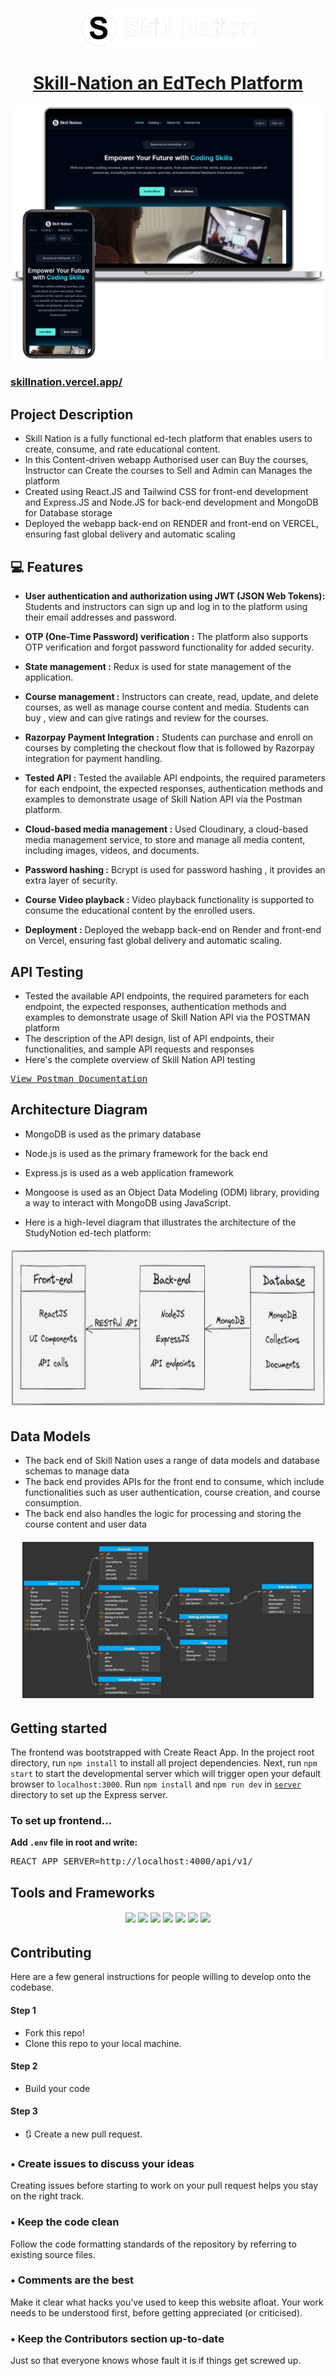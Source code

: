 
<h6 align="center"><a href="https://skillnation.vercel.app/"><img src="src/assets/Logo/Logo-Full-Light.PNG" height="60"/></a></p></h6>
<h1 align="center"><a href="https://skillnation.vercel.app/">Skill-Nation an EdTech Platform</a></h1>


<div align="center">
  <a href="https://skillnation.vercel.app/">
    <img alt="Mockup" src="src/assets/Images/macbook.PNG" />
  </a>
</div>


<h3><a href="https://skillnation.vercel.app/">skillnation.vercel.app/</a> </h3>


##  Project Description

- Skill Nation is a fully functional ed-tech platform that enables users to create, consume, and rate educational
content.
- In this Content-driven webapp Authorised user can Buy the courses, Instructor can Create the courses to Sell and Admin can Manages the platform
- Created using React.JS and Tailwind CSS for front-end development and Express.JS and Node.JS for back-end
development and MongoDB for Database storage
- Deployed the webapp back-end on RENDER and front-end on VERCEL, ensuring fast global delivery and automatic scaling


## 💻 Features

- **User authentication and authorization using JWT (JSON Web Tokens):** Students and instructors can sign up and log in to the platform using their email addresses and password. 

- **OTP (One-Time Password) verification :** The platform also supports OTP verification and forgot password functionality for added security.

- **State management :** Redux is used for state management of the application.

- **Course management :** Instructors can create, read, update, and delete courses, as well as manage course content and media. Students can buy , view and can give ratings and review for the courses.

- **Razorpay Payment Integration :** Students can purchase and enroll on courses by completing the checkout flow that is followed by Razorpay integration for payment handling.

- **Tested API :** Tested the available API endpoints, the required parameters for each endpoint, the expected responses, authentication methods and examples to demonstrate usage of Skill Nation API via the Postman platform.

- **Cloud-based media management :** Used Cloudinary, a cloud-based media management service, to store and manage all media content, including images, videos, and documents.

- **Password hashing :** Bcrypt is used for password hashing , it provides an extra layer of security.

- **Course Video playback :** Video playback functionality is supported to consume the educational content by the enrolled users.

- **Deployment :** Deployed the webapp back-end on Render and front-end on Vercel, ensuring fast global delivery and automatic scaling.


##  API Testing

- Tested the available API endpoints, the required parameters for each endpoint, the expected responses, authentication methods and examples to demonstrate usage of Skill Nation API via the POSTMAN platform 
- The description of the API design, list of API endpoints, their functionalities, and sample API requests and responses
- Here's the complete overview of Skill Nation API testing
<pre>
<a href="https://documenter.getpostman.com/view/17664276/2s9Y5YS2ky">View Postman Documentation</a>
</pre>


##  Architecture Diagram

- MongoDB is used as the primary database
- Node.js is used as the primary framework for the back end
- Express.js is used as a web application framework
- Mongoose is used as an Object Data Modeling (ODM) library, providing a way to interact with MongoDB using JavaScript.

- Here is a high-level diagram that illustrates the architecture of the StudyNotion ed-tech
platform:

<h6 align="center"><img src="/src/assets/Images/Architecture.png" height="250" /></p></h6>


##  Data Models

- The back end of Skill Nation uses a range of data models and database schemas to manage data
- The back end provides APIs for the front end to consume, which include functionalities such as user authentication, course creation, and course consumption.
- The back end also handles the logic for processing and storing the course content and user data

<h6 align="center"><img src="/src/assets/Images/Data Models.png" height="250" /></p></h6>


##  Getting started

The frontend was bootstrapped with Create React App. In the project root directory, run `npm install` to install all project dependencies. Next, run `npm start` to start the developmental server which will trigger open your default browser to `localhost:3000`. Run `npm install` and `npm run dev` in [`server`](./server) directory to set up the Express server.

### To set up frontend...

**Add `.env` file in root and write:**
<pre>
REACT_APP_SERVER=http://localhost:4000/api/v1/
</pre>


##  Tools and Frameworks

<h6 align="center"><img src="https://img.shields.io/badge/HTML5-E34F26?style=for-the-badge&logo=html5&logoColor=white"> <img src="https://img.shields.io/badge/CSS3-CC6699?style=for-the-badge&logo=CSS3&logoColor=white"> <img src="https://img.shields.io/badge/JavaScript-F7DF1E?style=for-the-badge&logo=javascript&logoColor=black"> <img src="https://img.shields.io/badge/Node.js-43853D?style=for-the-badge&logo=node.js&logoColor=white"> <img src="https://img.shields.io/badge/MongoDB-4EA94B?style=for-the-badge&logo=mongodb&logoColor=white"> <img src="https://img.shields.io/badge/React-20232A?style=for-the-badge&logo=react&logoColor=61DAFB"> <img src="https://img.shields.io/badge/VSCode-blue?style=for-the-badge&logo=visualstudiocode&logoColor=white"></h6>


## Contributing

Here are a few general instructions for people willing to develop onto the codebase.
#### Step 1

-  Fork this repo!
-  Clone this repo to your local machine.

#### Step 2

- Build your code 

#### Step 3

- 🔃 Create a new pull request.


### • Create issues to discuss your ideas 

Creating issues before starting to work on your pull request helps you stay on the right track. 

### • Keep the code clean

Follow the code formatting standards of the repository by referring to existing source files.

### • Comments are the best

Make it clear what hacks you've used to keep this website afloat. Your work needs to be understood first, before getting appreciated (or criticised).

### • Keep the Contributors section up-to-date

Just so that everyone knows whose fault it is if things get screwed up.

<br>


